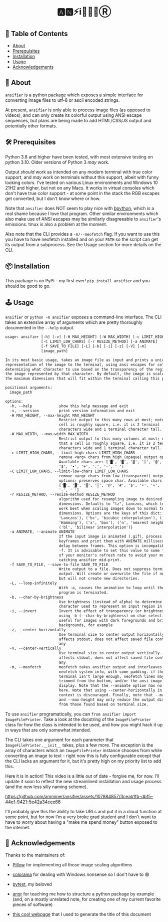 <h1 align="center">🅰️🅽⚡️ℹ️🎏💈📧Ⓡ</h1>


## 📜 Table of Contents

- [About](#about)
- [Prerequisites](#prereqs)
- [Installation](#installation)
- [Usage](#usage)
- [Acknowledgements](#acknowledgements)

## 🧐 About <a name = "about"></a>

`ansifier` is a python package which exposes a simple interface
for converting image files to utf-8 or ascii encoded strings.

At present, `ansifier` is only able to process image files (as opposed to videos),
and can only create its colorful output using ANSI
escape sequences, but plans are being made to add HTML/CSS/JS output
and potentially other formats.

## 🛠 Prerequisites <a name = "prereqs"></a>

Python 3.8 and higher have been tested, with most extensive testing on python 3.10.
Older versions of Python 3 *may* work.

Output *should* work as intended on any modern terminal with
true color support, and *may* work on terminals without this support,
albeit with funny looking colors. I've tested on various Linux environments and Windows
10 21H2 and higher, but not on any Macs. It works in virtual consoles which don't have true
color support - at some point in the stack the RGB escapes get converted, but I don't know
where or how.

Note that `ansifier` does NOT seem to play nice with
[bpython](https://bpython-interpreter.org/),
which is a real shame because I love that program.
Other similar environments which also make use of ANSI escapes may be similarly
disagreeable to `ansifier`'s emissions. tmux is also a problem at the moment.

Also note that the CLI provides a `-m/--meofetch` flag. If you want to use this you
have to have neofetch installed and on your `PATH` so the script can get its
output from a subprocess. See the Usage section for more details on the CLI.

## 📦 Installation <a name = "installation"></a>

This package is on PyPi - my first ever! `pip install ansifier` and you should be good to go.

## 🕹️ Usage <a name="usage"></a>

`ansifier` or `python -m ansifier` exposes a command-line interface. The CLI takes an
extensive array of arguments which are pretty thoroughly documented in the `--help` output.

```txt
usage: ansifier [-h] [-v] [-H MAX_HEIGHT] [-W MAX_WIDTH] [-c LIMIT_HIGH_CHARS]
                [-C LIMIT_LOW_CHARS] [-r RESIZE_METHOD] [-a ANIMATE]
                [-f SAVE_TO_FILE] [-L] [-b] [-i] [-z] [-V] [-m]
                [image_path]

In its most basic usage, takes an image file as input and prints a unicode
representation of the image to the terminal, using ansi escapes for color and
determining what character to use based on the transparency of the region of
the image represented by that character. By default, the image is scaled to
the maximum dimensions that will fit within the terminal calling this program.

positional arguments:
  image_path

options:
  -h, --help            show this help message and exit
  -v, --version         print version information and exit
  -H MAX_HEIGHT, --max-height MAX_HEIGHT
                        Restrict output to this many rows at most; note that a
                        cell is roughly square, i.e. it is 2 terminal
                        characters wide and 1 terminal character tall.
  -W MAX_WIDTH, --max-width MAX_WIDTH
                        Restrict output to this many columns at most; note
                        that a cell is roughly square, i.e. it is 2 terminal
                        characters wide and 1 terminal character tall.
  -c LIMIT_HIGH_CHARS, --limit-high-chars LIMIT_HIGH_CHARS
                        remove <arg> chars from high (opaque) output options;
                        Available chars are: ['█', '▓', '▒', '░', '@', '#',
                        '$', '•', '+', ':', '-', ' ']
  -C LIMIT_LOW_CHARS, --limit-low-chars LIMIT_LOW_CHARS
                        remove <arg> chars from low (transparent) output
                        options; preserves space char. Available chars are:
                        ['█', '▓', '▒', '░', '@', '#', '$', '•', '+', ':',
                        '-', ' ']
  -r RESIZE_METHOD, --resize-method RESIZE_METHOD
                        algorithm used for resampling image to desired output
                        dimensions. Defaults to "lz", Lanczos, which tends to
                        work best when scaling images down to normal terminal
                        dimensions. Options are the keys of this dict: {('lz',
                        'Lanczos'), ('bc', 'bicubic interpolation'), ('h',
                        'Hamming'), ('x', 'box'), ('n', 'nearest neighbor'),
                        ('bl', 'bilinear interpolation')}
  -a ANIMATE, --animate ANIMATE
                        If the input image is animated (.gif), process all
                        keyframes and print them with ANIMATE milliseconds of
                        delay between frames. This option is incompatible with
                        -f. It is advisable to set this value to some factor
                        of your monitor's refresh rate to avoid your monitor
                        catching ansifier mid-print.
  -f SAVE_TO_FILE, --save-to-file SAVE_TO_FILE
                        Write output to a file. Does not suppress terminal
                        output. Will create or overwrite the file if needed,
                        but will not create new directories.
  -L, --loop-infinitely
                        With -a, causes the animation to loop until the
                        program is terminated.
  -b, --char-by-brightness
                        Use brightness (instead of alpha) to determine
                        character used to represent an input region in output.
  -i, --invert          Invert the effect of transparency (or brightness when
                        using -b (--char-by-brightness) on char selection;
                        useful for images with dark foregrounds and bright
                        backgrounds, for example
  -z, --center-horizontally
                        Use terminal size to center output horizontally. Only
                        affects stdout, does not affect saved file contents if
                        any
  -V, --center-vertically
                        Use terminal size to center output vertically. Only
                        affects stdout, does not affect saved file contents if
                        any
  -m, --meofetch        meofetch takes ansifier output and interleaves it with
                        neofetch system info, with some padding. if the
                        terminal isn't large enough, neofetch lines may be
                        trimmed from the bottom, and/or the ansi image may not
                        display. Note that the --animate option has no effect
                        here. Note that using --center-horizontally in this
                        context is discouraged. Finally, note that --max-width
                        and --max-height may only reduce the output dimensions
                        from those found based on terminal size.
```

To use `ansifier` programatically, you can `from ansifier import ImageFilePrinter`.
Take a look at the docstring of the `ImageFilePrinter` class for how the class
is intended to be used, and how you might hack it up in ways that are only somewhat intended.

The CLI takes one argument for each parameter that `ImageFilePrinter.__init__` takes,
plus a few more. The exception is the array of characters which an `ImageFilePrinter` instance
chooses from while converting an image to text - right now this is fully configurable except that
the CLI lacks an argument for it, but it's pretty high on my priority list to add this.

Here it is in action! This video is a little out of date - forgive me, for now.
I'll update it soon to reflect the new streamlined installation and usage process
(and the new less silly naming scheme).

https://github.com/amminer/ansifier/assets/107884857/3ceab1fb-dbf5-44ef-9421-5e42a34cee66

I'll probably give this the ability to take URLs and put it in a cloud function at some point,
but for now I'm a very broke grad student and I don't want to have to worry about having a
"make me spend money" button exposed to the internet.

## 🙏 Acknowledgements  <a name = "acknowledgements"></a>

Thanks to the maintainers of:

* [Pillow](https://github.com/python-pillow/Pillow) for implementing
all those image scaling algorithms

* [colorama](https://github.com/tartley/colorama) for dealing with Windows nonsense
  so I don't have to 😄

* [pytest](https://docs.pytest.org/en/8.0.x/), my beloved

* [angr](https://github.com/angr/angr) for teaching me how to structure a python package by example
  (and, on a mostly unrelated note, for creating one of my current favorite pieces of software)

* [this cool webpage](https://stevenacoffman.github.io/homoglyphs/) that I used to generate the title of this document
